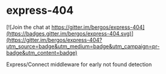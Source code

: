 express-404
===========

[![Join the chat at https://gitter.im/bergos/express-404](https://badges.gitter.im/bergos/express-404.svg)](https://gitter.im/bergos/express-404?utm_source=badge&utm_medium=badge&utm_campaign=pr-badge&utm_content=badge)

Express/Connect middleware for early not found detection
